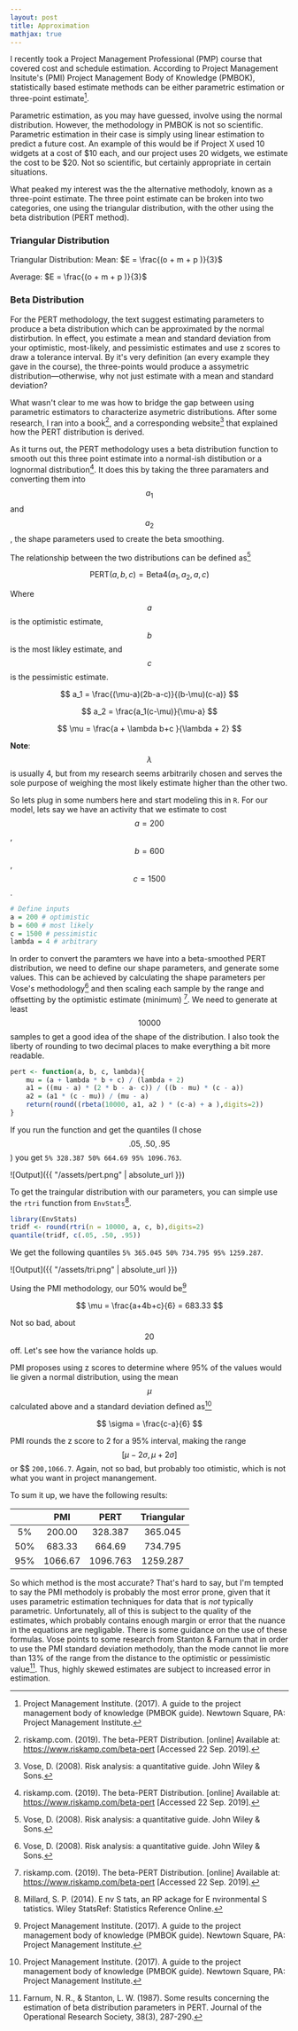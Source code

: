 ```yaml
---
layout: post
title: Approximation
mathjax: true
---
```


I recently took a Project Management Professional (PMP) course that covered cost and schedule estimation. According to Project Management Insitute's (PMI) Project Management Body of Knowledge (PMBOK), statistically based estimate methods can be either parametric estimation or three-point estimate[^fn1].

Parametric estimation, as you may have guessed, involve using the normal distribution. However, the methodology in PMBOK is not so scientific. Parametric estimation in their case is simply using linear estimation to predict a future cost. An example of this would be if Project X used $10$ widgets at a cost of $\$10$ each, and our project uses $20$ widgets, we estimate the cost to be $\$20$. Not so scientific, but certainly appropriate in certain situations.

What peaked my interest was the the alternative methodoly, known as a three-point estimate. The three point estimate can be broken into two categories, one using the triangular distribution, with the other using the beta distribution (PERT method).

### Triangular Distribution

Triangular Distribution: 
Mean: 
$E = \frac{(o + m + p )}{3}$

Average: 
$E = \frac{(o + m + p )}{3}$

### Beta Distribution
For the PERT methodology, the text suggest estimating parameters to produce a beta distribution which can be approximated by the normal distirbution. In effect, you estimate a mean and standard deviation from your optimistic, most-likely, and pessimistic estimates and use z scores to draw a tolerance interval. By it's very definition (an every example they gave in the course), the three-points would produce a assymetric distribution—otherwise, why not just estimate with a mean and standard deviation? 

What wasn't clear to me was how to bridge the gap between using parametric estimators to characterize asymetric distributions. After some research, I ran into a book[^fn2], and a corresponding website[^fn3] that explained how the PERT distribution is derived.

As it turns out, the PERT methodology uses a beta distribution function to smooth out this three point estimate into a normal-ish distibution or a lognormal distribution[^fn2]. It does this by taking the three paramaters and converting them into $$ a_1 $$ and $$ a_2 $$, the shape parameters used to create the beta smoothing.

The relationship between the two distributions can be defined as[^fn3]

$$ \text{PERT}(a,b,c)=\text{Beta4}(a_1,a_2,a,c) $$

Where $$ a $$ is the optimistic estimate, $$ b $$ is the most likley estimate, and $$ c $$ is the pessimistic estimate.

$$ a_1 = \frac{(\mu-a)(2b-a-c)}{(b-\mu)(c-a)}  $$

$$ a_2 = \frac{a_1(c-\mu)}{\mu-a}  $$

$$ \mu = \frac{a + \lambda b+c }{\lambda + 2} $$

**Note**: $$ \lambda $$ is usually 4, but from my research seems arbitrarily chosen and serves the sole purpose of weighing the most likely estimate higher than the other two.

So lets plug in some numbers here and start modeling this in `R`. For our model, lets say we have an activity that we estimate to cost $$ a=200 $$, $$ b=600 $$, $$ c=1500 $$.

~~~R
# Define inputs
a = 200 # optimistic
b = 600 # most likely
c = 1500 # pessimistic
lambda = 4 # arbitrary
~~~

In order to convert the paramters we have into a beta-smoothed PERT distribution, we need to define our shape parameters, and generate some values. This can be achieved by calculating the shape parameters per Vose's methodology[^fn3] and then scaling each sample by the range and offsetting by the optimistic estimate (minimum) [^fn2]. We need to generate at least $$ 10000 $$ samples to get a good idea of the shape of the distribution. I also took the liberty of rounding to two decimal places to make everything a bit more readable.

~~~R
pert <- function(a, b, c, lambda){
    mu = (a + lambda * b + c) / (lambda + 2)
    a1 = ((mu - a) * (2 * b - a- c)) / ((b - mu) * (c - a))
    a2 = (a1 * (c - mu)) / (mu - a)
    return(round((rbeta(10000, a1, a2 ) * (c-a) + a ),digits=2))
}
~~~

If you run the function and get the quantiles (I chose $$ .05, .50, .95 $$) you get `5% 328.387 50% 664.69 95% 1096.763`.

![Output]({{ "/assets/pert.png" | absolute_url }})

To get the traingular distribution with our parameters, you can simple use the `rtri` function from `EnvStats`[^fn4].

~~~R
library(EnvStats)
tridf <- round(rtri(n = 10000, a, c, b),digits=2)
quantile(tridf, c(.05, .50, .95))
~~~

We get the following quantiles `5% 365.045 50% 734.795 95% 1259.287`.

![Output]({{ "/assets/tri.png" | absolute_url }})

Using the PMI methodology, our 50% would be[^fn1]

$$ \mu = \frac{a+4b+c}{6} = 683.33 $$

Not so bad, about $$ 20 $$ off. Let's see how the variance holds up.

PMI proposes using z scores to determine where 95% of the values would lie given a normal distribution, using the mean $$ \mu $$ calculated above and a standard deviation defined as[^fn1]

$$ \sigma = \frac{c-a}{6} $$

PMI rounds the z score to $2$ for a 95% interval, making the range $$ [\mu-2\sigma , \mu+2\sigma] $$ or $$ `200,1066.7`. Again, not so bad, but probably too otimistic, which is not what you want in project manangement.

To sum it up, we have the following results:

|     |   PMI   |   PERT   |    Triangular   |
|:---:|:-------:|:--------:|:--------:|
|  5% |  200.00 |  328.387 |  365.045 |
| 50% |  683.33 |   664.69 |  734.795 |
| 95% | 1066.67 | 1096.763 | 1259.287 |

So which method is the most accurate? That's hard to say, but I'm tempted to say the PMI methodoly is probably the most error prone, given that it uses parametric estimation techniques for data that is *not* typically parametric. Unfortunately, all of this is subject to the quality of the estimates, which probably contains enough margin or error that the nuance in the equations are negligable. There is some guidance on the use of these formulas. Vose points to some research from Stanton & Farnum that in order to use the PMI standard deviation methodoly, than the mode cannot lie more than 13% of the range from the distance to the optimistic or pessimistic value[^fn5]. Thus, highly skewed estimates are subject to increased error in estimation.

[^fn1]: Project Management Institute. (2017). A guide to the project management body of knowledge (PMBOK guide). Newtown Square, PA: Project Management Institute.

[^fn2]: riskamp.com. (2019). The beta-PERT Distribution. [online] Available at: https://www.riskamp.com/beta-pert [Accessed 22 Sep. 2019].

[^fn3]: Vose, D. (2008). Risk analysis: a quantitative guide. John Wiley & Sons.

[^fn4]: Millard, S. P. (2014). E nv S tats, an RP ackage for E nvironmental S tatistics. Wiley StatsRef: Statistics Reference Online.

[^fn5]: Farnum, N. R., & Stanton, L. W. (1987). Some results concerning the estimation of beta distribution parameters in PERT. Journal of the Operational Research Society, 38(3), 287-290.